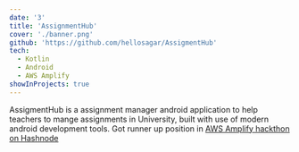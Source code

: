 ```yaml
---
date: '3'
title: 'AssignmentHub'
cover: './banner.png'
github: 'https://github.com/hellosagar/AssigmentHub'
tech:
  - Kotlin
  - Android
  - AWS Amplify
showInProjects: true
---
```


AssigmentHub is a assignment manager android application  to help teachers to mange assignments in University, built with use of modern android development tools. Got runner up position in [AWS Amplify hackthon on Hashnode](https://hellosagar.hashnode.dev/assignmenthub-an-app-to-manage-assignments-for-university-professors-aws-amplify-hackathon?guid=8a5e65b7-6672-42d0-93bc-fd3cdb04612d&deviceId=bf3b6133-4458-43f4-a752-787216e11f65)
